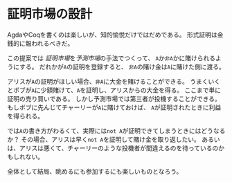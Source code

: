証明市場の設計
============================

AgdaやCoqを書くのは楽しいが、知的愉悦だけではだめである。
形式証明は金銭的に報われるべきだ。

この提案では
*証明市場*を*予測市場*の手法でつくって、
`A`か`非A`かに賭けられるようにする。
だれかが`A`の証明を登録すると、
`非A`の賭け金は`A`に賭けた側に渡る。

アリスが`A`の証明がほしい場合、`非A`に大金を賭けることができる。
うまくいくとボブが`A`に少額賭けて、`A`を証明し、アリスからの大金を得る。
ここまで単に証明の売り買いである。
しかし予測市場では第三者が投機することができる。
もしボブに先んじてチャーリーが`A`に賭けておけば、
`A`が証明されたときに利益を得られる。

では`A`の書き方がわるくて、実際には`not A`が証明できてしまうときにはどうなるか？
その場合、アリスは早く`not A`を証明して賭け金を取り返したい。
あるいは、アリスは悪くて、チャーリーのような投機者が間違えるのを待っているのかもしれない。

全体として結局、眺めるにも参加するにも楽しいものとなろう。

